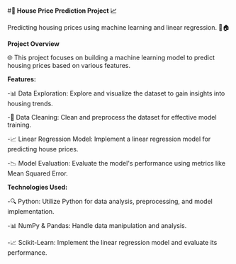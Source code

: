 #**🏡 House Price Prediction Project 📈**

Predicting housing prices using machine learning and linear regression. 🤖🏠

**Project Overview**

🌐 This project focuses on building a machine learning model to predict housing prices based on various features.

**Features:**

-📊 Data Exploration: Explore and visualize the dataset to gain insights into housing trends.

-🧹 Data Cleaning: Clean and preprocess the dataset for effective model training.

-📈 Linear Regression Model: Implement a linear regression model for predicting house prices.

-📉 Model Evaluation: Evaluate the model's performance using metrics like Mean Squared Error.

**Technologies Used:**

-🔍 Python: Utilize Python for data analysis, preprocessing, and model implementation.

-📊 NumPy & Pandas: Handle data manipulation and analysis.

-📈 Scikit-Learn: Implement the linear regression model and evaluate its performance.
